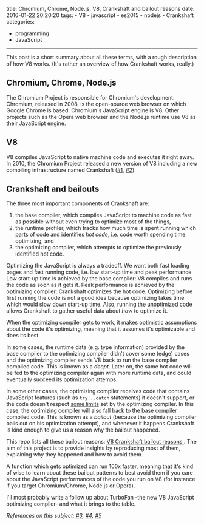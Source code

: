 title: Chromium, Chrome, Node.js, V8, Crankshaft and bailout reasons
date: 2016-01-22 20:20:20
tags:
    - V8
    - javascript
    - es2015
    - nodejs
    - Crankshaft
categories:
- programming
- JavaScript
---

This post is a short summary about all these terms, with a rough description of how V8 works. (It's rather an overview of how Crankshaft works, really.)

## Chromium, Chrome, Node.js

The Chromium Project is responsible for Chromium's development. Chromium, released in 2008, is the open-source web browser on which Google Chrome is based. Chromium's JavaScript engine is V8. Other projects such as the Opera web browser and the Node.js runtime use V8 as their JavaScript engine.

## V8

V8 compiles JavaScript to native machine code and executes it right away. In 2010, the Chromium Project released a new version of V8 including a new compiling infrastructure named Crankshaft ([#1][1], [#2][2]).

## Crankshaft and bailouts

The three most important components of Crankshaft are:

1. the base compiler, which compiles JavaScript to machine code as fast as possible without even trying to optimize most of the things,
2. the runtime profiler, which tracks how much time is spent running which parts of code and identifies *hot code*, i.e. code worth spending time optimizing, and
3. the optimizing compiler, which attempts to optimize the previously identified hot code.

Optimizing the JavaScript is always a tradeoff. We want both fast loading pages and fast running code, i.e. low start-up time and peak performance. Low start-up time is achieved by the base compiler: V8 compiles and runs the code as soon as it gets it. Peak performance is achieved by the optimizing compiler: Crankshaft optimizes the hot code. Optimizing before first running the code is not a good idea because optimizing takes time which would slow down start-up time. Also, running the unoptimized code allows Crankshaft to gather useful data about *how* to optimize it.

When the optimizing compiler gets to work, it makes optimistic assumptions about the code it's optimizing, meaning that it assumes it's optimizable and does its best.

In some cases, the runtime data (e.g. type information) provided by the base compiler to the optimizing compiler didn't cover some (edge) cases and the optimizing compiler sends V8 back to run the base compiler compiled code. This is known as a *deopt*. Later on, the same hot code will be fed to the optimizing compiler again with more runtime data, and could eventually succeed its optimization attemps.

In some other cases, the optimizing compiler receives code that contains JavaScript features (such as `try...catch` statements) it doesn't support, or the code doesn't respect [some limits](/blog/2016/01/15/one-simple-trick-for-javascript-performance-optimization/) set by the optimizing compiler. In this case, the optimizing compiler will also fall back to the base compiler compiled code. This is known as a *bailout* (because the optimizing compiler bails out on his optimization attempt), and whenever it happens Crankshaft is kind enough to give us a reason why the bailout happened.

This repo lists all these bailout reasons: [V8 Crankshaft bailout reasons
](https://github.com/vhf/V8-Crankshaft-bailout-reasons). The aim of this project is to provide insights by reproducing most of them, explaining why they happened and how to avoid them.

A function which gets optimized can run 100x faster, meaning that it's kind of wise to learn about these bailout patterns to best avoid them if you care about the JavaScript performances of the code you run on V8 (for instance if you target Chromium/Chrome, Node.js or Opera).

I'll most probably write a follow up about TurboFan -the new V8 JavaScript optimizing compiler- and what it brings to the table.

*References on this subject: [#3][3], [#4][4], [#5][5]*

[1]: https://en.wikipedia.org/wiki/Chromium_(web_browser)
[2]: https://en.wikipedia.org/wiki/V8_(JavaScript_engine)
[3]: http://blog.chromium.org/2010/12/new-crankshaft-for-v8.html
[4]: https://github.com/GoogleChrome/devtools-docs/issues/53
[5]: https://github.com/petkaantonov/bluebird/wiki/Optimization-killers
